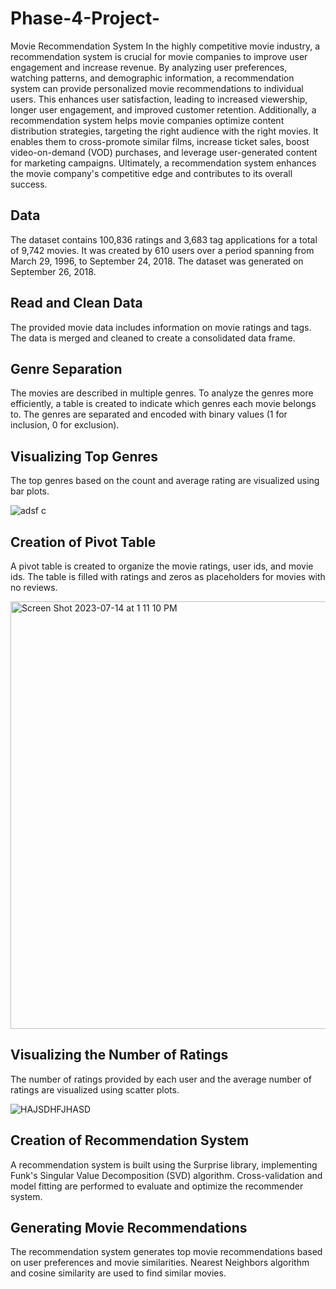 # Phase-4-Project-
Movie Recommendation System 
In the highly competitive movie industry, a recommendation system is crucial for movie companies to improve user engagement and increase revenue. By analyzing user preferences, watching patterns, and demographic information, a recommendation system can provide personalized movie recommendations to individual users. This enhances user satisfaction, leading to increased viewership, longer user engagement, and improved customer retention. Additionally, a recommendation system helps movie companies optimize content distribution strategies, targeting the right audience with the right movies. It enables them to cross-promote similar films, increase ticket sales, boost video-on-demand (VOD) purchases, and leverage user-generated content for marketing campaigns. Ultimately, a recommendation system enhances the movie company's competitive edge and contributes to its overall success.
## Data
The dataset contains 100,836 ratings and 3,683 tag applications for a total of 9,742 movies. It was created by 610 users over a period spanning from March 29, 1996, to September 24, 2018. The dataset was generated on September 26, 2018.

## Read and Clean Data
The provided movie data includes information on movie ratings and tags. The data is merged and cleaned to create a consolidated data frame.

## Genre Separation
The movies are described in multiple genres. To analyze the genres more efficiently, a table is created to indicate which genres each movie belongs to. The genres are separated and encoded with binary values (1 for inclusion, 0 for exclusion).

## Visualizing Top Genres
The top genres based on the count and average rating are visualized using bar plots.

![adsf c](https://github.com/justinlapidus25/Phase-4-Project-/assets/130884190/4ace0922-7c0c-4338-b0e6-5493e057f572)


## Creation of Pivot Table
A pivot table is created to organize the movie ratings, user ids, and movie ids. The table is filled with ratings and zeros as placeholders for movies with no reviews.

<img width="684" alt="Screen Shot 2023-07-14 at 1 11 10 PM" src="https://github.com/justinlapidus25/Phase-4-Project-/assets/130884190/dab9d53a-8ae7-42be-9f0e-36899e66176a">


## Visualizing the Number of Ratings
The number of ratings provided by each user and the average number of ratings are visualized using scatter plots.

![HAJSDHFJHASD](https://github.com/justinlapidus25/Phase-4-Project-/assets/130884190/6c86a503-4e82-4dba-ab24-3b2ec5dfa066)


## Creation of Recommendation System
A recommendation system is built using the Surprise library, implementing Funk's Singular Value Decomposition (SVD) algorithm. Cross-validation and model fitting are performed to evaluate and optimize the recommender system.

## Generating Movie Recommendations
The recommendation system generates top movie recommendations based on user preferences and movie similarities. Nearest Neighbors algorithm and cosine similarity are used to find similar movies.


